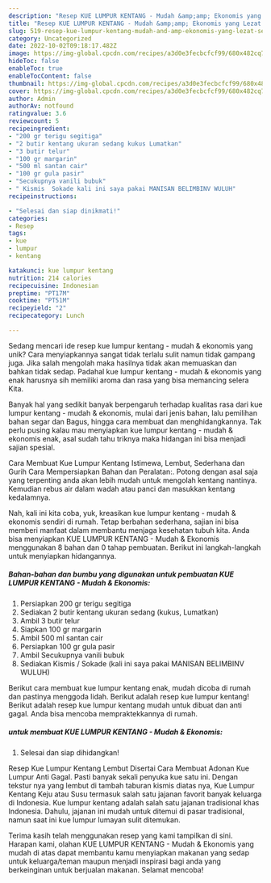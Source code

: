 ```yaml
---
description: "Resep KUE LUMPUR KENTANG - Mudah &amp;amp; Ekonomis yang Lezat Sekali"
title: "Resep KUE LUMPUR KENTANG - Mudah &amp;amp; Ekonomis yang Lezat Sekali"
slug: 519-resep-kue-lumpur-kentang-mudah-and-amp-ekonomis-yang-lezat-sekali
category: Uncategorized
date: 2022-10-02T09:18:17.482Z
image: https://img-global.cpcdn.com/recipes/a3d0e3fecbcfcf99/680x482cq70/kue-lumpur-kentang-mudah-ekonomis-foto-resep-utama.jpg
hideToc: false
enableToc: true
enableTocContent: false
thumbnail: https://img-global.cpcdn.com/recipes/a3d0e3fecbcfcf99/680x482cq70/kue-lumpur-kentang-mudah-ekonomis-foto-resep-utama.jpg
cover: https://img-global.cpcdn.com/recipes/a3d0e3fecbcfcf99/680x482cq70/kue-lumpur-kentang-mudah-ekonomis-foto-resep-utama.jpg
author: Admin
authorAv: notfound
ratingvalue: 3.6
reviewcount: 5
recipeingredient:
- "200 gr terigu segitiga"
- "2 butir kentang ukuran sedang kukus Lumatkan"
- "3 butir telur"
- "100 gr margarin"
- "500 ml santan cair"
- "100 gr gula pasir"
- "Secukupnya vanili bubuk"
- " Kismis  Sokade kali ini saya pakai MANISAN BELIMBINV WULUH"
recipeinstructions:

- "Selesai dan siap dinikmati!"
categories:
- Resep
tags:
- kue
- lumpur
- kentang

katakunci: kue lumpur kentang 
nutrition: 214 calories
recipecuisine: Indonesian
preptime: "PT17M"
cooktime: "PT51M"
recipeyield: "2"
recipecategory: Lunch

---
```





Sedang mencari ide resep kue lumpur kentang - mudah &amp; ekonomis yang unik? Cara menyiapkannya sangat tidak terlalu sulit namun tidak gampang juga. Jika salah mengolah maka hasilnya tidak akan memuaskan dan bahkan tidak sedap. Padahal kue lumpur kentang - mudah &amp; ekonomis yang enak harusnya sih memiliki aroma dan rasa yang bisa memancing selera Kita.





Banyak hal yang sedikit banyak berpengaruh terhadap kualitas rasa dari kue lumpur kentang - mudah &amp; ekonomis, mulai dari jenis bahan, lalu pemilihan bahan segar dan Bagus, hingga cara membuat dan menghidangkannya. Tak perlu pusing kalau mau menyiapkan kue lumpur kentang - mudah &amp; ekonomis enak,      asal sudah tahu triknya maka hidangan ini bisa menjadi sajian spesial.














Cara Membuat Kue Lumpur Kentang Istimewa, Lembut, Sederhana dan Gurih Cara Mempersiapkan Bahan dan Peralatan:. Potong dengan asal saja yang terpenting anda akan lebih mudah untuk mengolah kentang nantinya. Kemudian rebus air dalam wadah atau panci dan masukkan kentang kedalamnya.






Nah, kali ini kita coba, yuk, kreasikan kue lumpur kentang - mudah &amp; ekonomis sendiri di rumah. Tetap berbahan sederhana, sajian ini bisa memberi manfaat dalam membantu menjaga kesehatan tubuh kita. Anda bisa menyiapkan KUE LUMPUR KENTANG - Mudah &amp; Ekonomis menggunakan 8 bahan dan 0 tahap pembuatan. Berikut ini langkah-langkah untuk menyiapkan hidangannya.

<!--inarticleads1-->

##### Bahan-bahan dan bumbu yang digunakan untuk pembuatan KUE LUMPUR KENTANG - Mudah &amp; Ekonomis:

1. Persiapkan 200 gr terigu segitiga
1. Sediakan 2 butir kentang ukuran sedang (kukus, Lumatkan)
1. Ambil 3 butir telur
1. Siapkan 100 gr margarin
1. Ambil 500 ml santan cair
1. Persiapkan 100 gr gula pasir
1. Ambil Secukupnya vanili bubuk
1. Sediakan  Kismis / Sokade (kali ini saya pakai MANISAN BELIMBINV WULUH)


Berikut cara membuat kue lumpur kentang enak, mudah dicoba di rumah dan pastinya menggoda lidah. Berikut adalah resep kue lumpur kentang! Berikut adalah resep kue lumpur kentang mudah untuk dibuat dan anti gagal. Anda bisa mencoba mempraktekkannya di rumah. 

<!--inarticleads2-->

#####  untuk membuat KUE LUMPUR KENTANG - Mudah &amp; Ekonomis:


1. Selesai dan siap dihidangkan!

Resep Kue Lumpur Kentang Lembut Disertai Cara Membuat Adonan Kue Lumpur Anti Gagal. Pasti banyak sekali penyuka kue satu ini. Dengan tekstur nya yang lembut di tambah taburan kismis diatas nya, Kue Lumpur Kentang Keju atau Susu termasuk salah satu jajanan favorit banyak keluarga di Indonesia. Kue lumpur kentang adalah salah satu jajanan tradisional khas Indonesia. Dahulu, jajanan ini mudah untuk ditemui di pasar tradisional, namun saat ini kue lumpur lumayan sulit ditemukan. 

Terima kasih telah menggunakan resep yang kami tampilkan di sini. Harapan kami, olahan KUE LUMPUR KENTANG - Mudah &amp; Ekonomis yang mudah di atas dapat membantu kamu menyiapkan makanan yang sedap untuk keluarga/teman maupun menjadi inspirasi bagi anda yang berkeinginan untuk berjualan makanan. Selamat mencoba!
